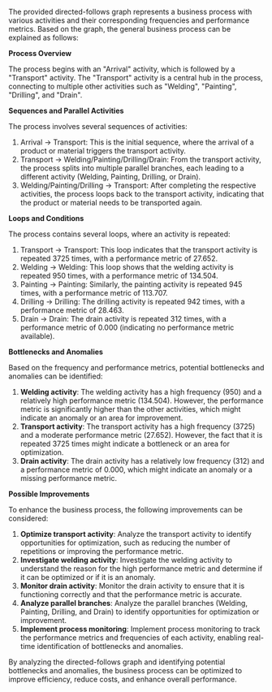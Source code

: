 The provided directed-follows graph represents a business process with various activities and their corresponding frequencies and performance metrics. Based on the graph, the general business process can be explained as follows:

**Process Overview**

The process begins with an "Arrival" activity, which is followed by a "Transport" activity. The "Transport" activity is a central hub in the process, connecting to multiple other activities such as "Welding", "Painting", "Drilling", and "Drain".

**Sequences and Parallel Activities**

The process involves several sequences of activities:

1. Arrival -> Transport: This is the initial sequence, where the arrival of a product or material triggers the transport activity.
2. Transport -> Welding/Painting/Drilling/Drain: From the transport activity, the process splits into multiple parallel branches, each leading to a different activity (Welding, Painting, Drilling, or Drain).
3. Welding/Painting/Drilling -> Transport: After completing the respective activities, the process loops back to the transport activity, indicating that the product or material needs to be transported again.

**Loops and Conditions**

The process contains several loops, where an activity is repeated:

1. Transport -> Transport: This loop indicates that the transport activity is repeated 3725 times, with a performance metric of 27.652.
2. Welding -> Welding: This loop shows that the welding activity is repeated 950 times, with a performance metric of 134.504.
3. Painting -> Painting: Similarly, the painting activity is repeated 945 times, with a performance metric of 113.707.
4. Drilling -> Drilling: The drilling activity is repeated 942 times, with a performance metric of 28.463.
5. Drain -> Drain: The drain activity is repeated 312 times, with a performance metric of 0.000 (indicating no performance metric available).

**Bottlenecks and Anomalies**

Based on the frequency and performance metrics, potential bottlenecks and anomalies can be identified:

1. **Welding activity**: The welding activity has a high frequency (950) and a relatively high performance metric (134.504). However, the performance metric is significantly higher than the other activities, which might indicate an anomaly or an area for improvement.
2. **Transport activity**: The transport activity has a high frequency (3725) and a moderate performance metric (27.652). However, the fact that it is repeated 3725 times might indicate a bottleneck or an area for optimization.
3. **Drain activity**: The drain activity has a relatively low frequency (312) and a performance metric of 0.000, which might indicate an anomaly or a missing performance metric.

**Possible Improvements**

To enhance the business process, the following improvements can be considered:

1. **Optimize transport activity**: Analyze the transport activity to identify opportunities for optimization, such as reducing the number of repetitions or improving the performance metric.
2. **Investigate welding activity**: Investigate the welding activity to understand the reason for the high performance metric and determine if it can be optimized or if it is an anomaly.
3. **Monitor drain activity**: Monitor the drain activity to ensure that it is functioning correctly and that the performance metric is accurate.
4. **Analyze parallel branches**: Analyze the parallel branches (Welding, Painting, Drilling, and Drain) to identify opportunities for optimization or improvement.
5. **Implement process monitoring**: Implement process monitoring to track the performance metrics and frequencies of each activity, enabling real-time identification of bottlenecks and anomalies.

By analyzing the directed-follows graph and identifying potential bottlenecks and anomalies, the business process can be optimized to improve efficiency, reduce costs, and enhance overall performance.